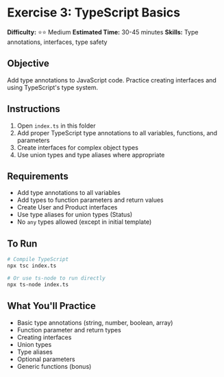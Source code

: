 # Exercise 3: TypeScript Basics

**Difficulty:** ⭐⭐ Medium
**Estimated Time:** 30-45 minutes
**Skills:** Type annotations, interfaces, type safety

## Objective

Add type annotations to JavaScript code. Practice creating interfaces and using TypeScript's type system.

## Instructions

1. Open `index.ts` in this folder
2. Add proper TypeScript type annotations to all variables, functions, and parameters
3. Create interfaces for complex object types
4. Use union types and type aliases where appropriate

## Requirements

- Add type annotations to all variables
- Add types to function parameters and return values
- Create User and Product interfaces
- Use type aliases for union types (Status)
- No `any` types allowed (except in initial template)

## To Run

```bash
# Compile TypeScript
npx tsc index.ts

# Or use ts-node to run directly
npx ts-node index.ts
```

## What You'll Practice

- Basic type annotations (string, number, boolean, array)
- Function parameter and return types
- Creating interfaces
- Union types
- Type aliases
- Optional parameters
- Generic functions (bonus)
